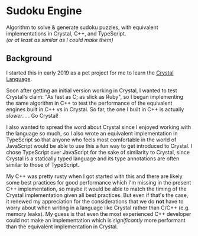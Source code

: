 # Sudoku Engine

Algorithm to solve & generate sudoku puzzles, with equivalent implementations in Crystal, C++, and TypeScript.  
_(or at least as similar as I could make them)_

## Background

I started this in early 2019 as a pet project for me to learn the [Crystal Language](https://crystal-lang.org/).  

Soon after getting an initial version working in Crystal, I wanted to test Crystal's claim: "As fast as C; as slick as Ruby", so I began implementing the same algorithm in C++ to test the performance of the equivalent engines built in C++ vs in Crystal.  So far, the one I built in C++ is actually _slower_. . .  Go Crystal!

I also wanted to spread the word about Crystal since I enjoyed working with the language so much, so I also wrote an equivalent implementation in TypeScript so that anyone who feels most comfortable in the world of JavaScript would be able to use this a fun way to get introduced to Crystal.  I chose TypeScript over JavaScript for the sake of similarity to Crystal, since Crystal is a statically typed language and its type annotations are often similar to those of TypeScript.

My C++ was pretty rusty when I got started with this and there are likely some best practices for good performance which I'm missing in the present C++ implementation, so maybe it would be able to match the timing of the Crystal implementation given all best practices.  But even if that's the case, it renewed my appreciation for the considerations that we do **not** have to worry about when writing in a language like Crystal rather than C/C++ (e.g. memory leaks).  My guess is that even the most experienced C++ developer could not make an implementation which is _significantly_ more performant than the equivalent implementation in Crystal.

